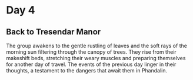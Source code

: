 # Day 4

## Back to Tresendar Manor

The group awakens to the gentle rustling of leaves and the soft rays of the morning sun filtering through the canopy of trees. They rise from their makeshift beds, stretching their weary muscles and preparing themselves for another day of travel. The events of the previous day linger in their thoughts, a testament to the dangers that await them in Phandalin.

